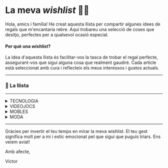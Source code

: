 # La meva *wishlist* 📝🎁
Hola, amics i família!
He creat aquesta llista per compartir algunes idees de regals que m'encantaria rebre. Aquí trobareu una selecció de coses que desitjo, perfectes per a qualsevol ocasió especial.

#### Per què una *wishlist*?
La idea d'aquesta llista és facilitar-vos la tasca de trobar el regal perfecte, assegurant-vos que sigui alguna cosa que realment gaudiré. Cada article està seleccionat amb cura i reflecteix els meus interessos i gustos actuals.

---

### 📝 La llista

---

<details><summary>
TECNOLOGIA

</summary>

- [Apple iPhone 15 Pro MAX (1TB - Titanio Negro)](https://amzn.eu/d/00GkECEh) (mòbil)
- [Apple AirPods Pro (2.ª generación) con Estuche de Carga MagSafe (USB‑C)](https://amzn.eu/d/51HVK3K) (auriculars)
- [Apple Watch SE (2.ª generación) con Caja Medianoche de 44mm y Correa Medianoche - Talla S/M](https://amzn.eu/d/05jlS4U0) (rellotge)
- [Hercules DJLearning Kit MK2](https://shop.hercules.com/es_es/djlearning-kit-mk2-eu.html) (kit DJ: altaveus, cascos i taula de mescles)
- [Disc dur SSD NVMe d'1TB](https://amzn.eu/d/0BPHl9y) i [carcassa adaptador](https://amzn.eu/d/eQ27LQr) (disc dur extern)
- [Raspberry Pi 5 (8GB)](https://amzn.eu/d/9DNj8M0), [caixa amb ventilador](https://amzn.eu/d/gEvJyKs) i [microSD de 32GB](https://amzn.eu/d/9wPiQfE) (mini pc per fer experiments)
- [Lámpara LED de monitor](https://amzn.eu/d/e9ljRhb)

</details>
<details><summary>
VIDEOJOCS

</summary>

- [Steam Deck](https://store.steampowered.com/steamdeck) (OLED d'1TB)
  - [Estació d'acoblament per l'Steam Deck](https://amzn.eu/d/dAy0haW) (dock - ivoler 6-en-1)
- [Baldur's Gate 3](https://eu.merch.larian.com/en/products/baldur-s-gate-3-deluxe-edition) (edició física - PC)
- [Stray](https://store.steampowered.com/app/1332010/Stray/) (joc base - Steam)
- [Summer Trip Cruise](https://store.steampowered.com/app/2103480/Summer_Trip_Cruise/) (joc base - Steam)
- [Papers, Please](https://store.steampowered.com/app/239030/Papers_Please/) (joc base - Steam)
- [Ultros](https://store.steampowered.com/app/2386310/Ultros/) (joc base - Steam)
- [Thronefall](https://store.steampowered.com/app/2239150/Thronefall/) (joc base - Steam)
- [Loddlenaut](https://store.steampowered.com/app/1644940/Loddlenaut/) (joc base - Steam)
- [NEEDY GIRL OVERDOSE](https://store.steampowered.com/app/1451940/NEEDY_GIRL_OVERDOSE/) (joc base - Steam)
- [People Playground](https://store.steampowered.com/app/1118200/People_Playground/) (joc base - Steam)
- [Night in the Woods](https://store.steampowered.com/app/481510/Night_in_the_Woods/) (joc base - Steam)
- [Garry's Mod](https://store.steampowered.com/app/4000/Garrys_Mod/) (joc base - Steam)
- [The Beginner's Guide](https://store.steampowered.com/app/303210/The_Beginners_Guide/) (joc base - Steam)
- [Project Zomboid](https://store.steampowered.com/app/108600/Project_Zomboid/) (joc base - Steam)
- [Rusty Lake Bundle](https://store.steampowered.com/bundle/3669/Rusty_Lake_Bundle/) (8 jocs base - Steam)
- [RimWorld](https://store.steampowered.com/app/294100/RimWorld/) (joc base - Steam)
  - [RimWorld: Royalty](https://store.steampowered.com/app/1149640/RimWorld__Royalty/) (DLC - Steam)
  - [RimWorld: Ideology](https://store.steampowered.com/app/1392840/RimWorld__Ideology/) (DLC - Steam)
  - [RimWorld: Biotech](https://store.steampowered.com/app/1826140/RimWorld__Biotech/) (DLC - Steam)
  - [RimWorld: Anomaly](https://store.steampowered.com/app/2380740/RimWorld__Anomaly/) (DLC - Steam)
- [Sifu](https://www.game.es/VIDEOJUEGOS/LUCHA/PLAYSTATION-5/SIFU-VENGEANCE-EDITION/199130) (PS5)
- [Rise of the Rōnin](https://www.game.es/rise-of-the-ronin-playstation-5-226464) (PS5)
- [Stellar Blade](https://www.game.es/stellar-blade-playstation-5-227662) (PS5)
- [ELDEN RING Shadow of the Erdtree Edition](https://www.game.es/VIDEOJUEGOS/ROL/PLAYSTATION-5/ELDEN-RING-SHADOW-OF-THE-ERDTREE-EDITION/227845) (PS5)

</details>
<details><summary>
MOBLES

</summary>

- [Escriptori elèctric regulable](https://amzn.eu/d/8vwDxCn)
- [Cadira ergonòmica de malla](https://amzn.eu/d/axtGxYp)
- [Lámpara LED d'escriptori / tauleta de nit](https://amzn.eu/d/0VrIppv)
- [Mini nevera amb mirall](https://amzn.eu/d/gZBcfhw)

</details>
<details><summary>
MODA

</summary>

- [Dessuadora Quinto X Soul King](https://quintoclothing.com/tienda/sudadera-quinto-x-soul-king)
- [Samarreta Quinto X Afro](https://quintoclothing.com/tienda/camiseta-quinto-x-afro)
- [Samarreta Quinto X Diable inlove](https://quintoclothing.com/tienda/camiseta-quinto-x-diable-inlove)
- [Samarreta Quinto X Doffy](https://quintoclothing.com/tienda/camiseta-quinto-x-doffy)
- [Barret Cross Guild (QuintoClothing)](https://quintoclothing.com/tienda/gorro-cross-guild)
- [Barret Donquixote (QuintoClothing)](https://quintoclothing.com/tienda/gorro-donquixote)
- [Gorra Nakama (QuintoClothing)](https://quintoclothing.com/tienda/gorra-nakama-quinto-clothing)
- Bambas
- Sunnies

</details>

---

Gràcies per invertir el teu temps en mirar la meva wishlist. El teu gest significa molt per a mi i estic emocionat pel que sigui que puguis triars. Ens veiem aviat!

Amb afecte,

Víctor
